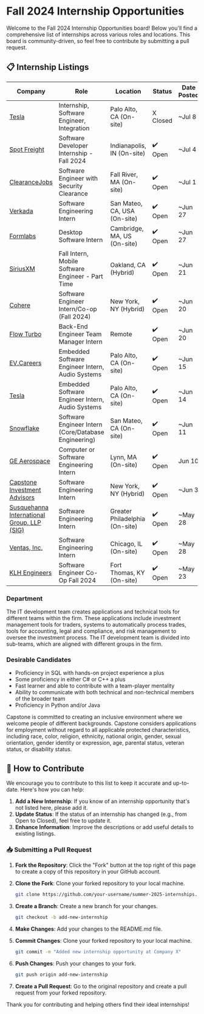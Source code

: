 # Fall 2024 Internship Opportunities

Welcome to the Fall 2024 Internship Opportunities board! Below you'll find a comprehensive list of internships across various roles and locations. This board is community-driven, so feel free to contribute by submitting a pull request.

## 📋 Internship Listings

| Company                                                                                                        | Role                                                 | Location                       | Status  | Date Posted |
| -------------------------------------------------------------------------------------------------------------- | ---------------------------------------------------- | ------------------------------ | ------- | ----------- |
| [Tesla](https://www.linkedin.com/jobs/view/3969277085)                                                         | Internship, Software Engineer, Integration           | Palo Alto, CA (On-site)        | X Closed | ~Jul 8     |
| [Spot Freight](https://www.linkedin.com/jobs/view/3948896645)                                                  | Software Developer Internship - Fall 2024            | Indianapolis, IN (On-site)     | ✔️ Open | ~Jul 4      |
| [ClearanceJobs](https://www.linkedin.com/jobs/view/3965390680)                                                 | Software Engineer with Security Clearance            | Fall River, MA (On-site)       | ✔️ Open | ~Jul 1      |
| [Verkada](https://boards.greenhouse.io/verkada/jobs/4376295007)                                                | Software Engineering Intern                          | San Mateo, CA, USA (On-site)   | ✔️ Open | ~Jun 27     |
| [Formlabs](https://careers.formlabs.com/job/6075232/apply)                                                     | Desktop Software Intern                              | Cambridge, MA, US (On-site)    | ✔️ Open | ~Jun 27     |
| [SiriusXM](https://www.linkedin.com/jobs/view/3955077171)                                                      | Fall Intern, Mobile Software Engineer - Part Time    | Oakland, CA (Hybrid)           | ✔️ Open | ~Jun 21     |
| [Cohere](https://www.linkedin.com/jobs/view/3954878643)                                                        | Software Engineer Intern/Co-op (Fall 2024)           | New York, NY (Hybrid)          | ✔️ Open | ~Jun 20     |
| [Flow Turbo](https://flowai.tech/back-end-engineer-team-manager-description)                                   | Back-End Engineer Team Manager Intern                | Remote                         | ✔️ Open | ~Jun 20     |
| [EV.Careers](https://www.linkedin.com/jobs/view/3949571694)                                                    | Embedded Software Engineer Intern, Audio Systems     | Palo Alto, CA (On-site)        | ✔️ Open | ~Jun 15     |
| [Tesla](https://www.linkedin.com/jobs/view/3950983460)                                                         | Embedded Software Engineer Intern, Audio Systems     | Palo Alto, CA (On-site)        | ✔️ Open | ~Jun 14     |
| [Snowflake](https://www.linkedin.com/jobs/view/3947909480)                                                     | Software Engineer Intern (Core/Database Engineering) | San Mateo, CA (On-site)        | ✔️ Open | ~Jun 11     |
| [GE Aerospace](https://www.linkedin.com/jobs/view/3947189806)                                                  | Computer or Software Engineering Intern              | Lynn, MA (On-site)             | ✔️ Open | Jun 10      |
| [Capstone Investment Advisors](https://www.linkedin.com/jobs/view/3935094651)                                  | Software Engineering Intern                          | New York, NY (Hybrid)          | ✔️ Open | ~Jun 3      |
| [Susquehanna International Group, LLP (SIG)](https://www.linkedin.com/jobs/view/3935094651)                    | Software Engineering Intern                          | Greater Philadelphia (On-site) | ✔️ Open | ~May 28     |
| [Ventas, Inc.](https://www.linkedin.com/jobs/view/3933764183)                                                  | Software Engineering Intern                          | Chicago, IL (On-site)          | ✔️ Open | ~May 28     |
| [KLH Engineers](https://www.linkedin.com/jobs/view/3930925581)                                                 | Software Engineer Co-Op Fall 2024                    | Fort Thomas, KY (On-site)      | ✔️ Open | ~May 23     |

### Department

The IT development team creates applications and technical tools for different teams within the firm. These applications include investment management tools for traders, systems to automatically process trades, tools for accounting, legal and compliance, and risk management to oversee the investment process. The IT development team is divided into sub-teams, which are aligned with different groups in the firm.

### Desirable Candidates

- Proficiency in SQL with hands-on project experience a plus
- Some proficiency in either C# or C++ a plus
- Fast learner and able to contribute with a team-player mentality
- Ability to communicate with both technical and non-technical members of the broader team
- Proficiency in Python and/or Java

Capstone is committed to creating an inclusive environment where we welcome people of different backgrounds. Capstone considers applications for employment without regard to all applicable protected characteristics, including race, color, religion, ethnicity, national origin, gender, sexual orientation, gender identity or expression, age, parental status, veteran status, or disability status.

## 📜 How to Contribute

We encourage you to contribute to this list to keep it accurate and up-to-date. Here's how you can help:

1. **Add a New Internship**: If you know of an internship opportunity that's not listed here, please add it.
2. **Update Status**: If the status of an internship has changed (e.g., from Open to Closed), feel free to update it.
3. **Enhance Information**: Improve the descriptions or add useful details to existing listings.

### 📥 Submitting a Pull Request

1. **Fork the Repository**: Click the "Fork" button at the top right of this page to create a copy of this repository in your GitHub account.
2. **Clone the Fork**: Clone your forked repository to your local machine.
   ```bash
   git clone https://github.com/your-username/summer-2025-internships.git
   ```
3. **Create a Branch**: Create a new branch for your changes.
   ```bash
   git checkout -b add-new-internship
   ```
4. **Make Changes**: Add your changes to the README.md file.

5. **Commit Changes**: Clone your forked repository to your local machine.
   ```bash
   git commit -m "Added new internship opportunity at Company X"
   ```
6. **Push Changes**: Push your changes to your fork.
   ```bash
   git push origin add-new-internship
   ```
7. **Create a Pull Request**: Go to the original repository and create a pull request from your forked repository.

Thank you for contributing and helping others find their ideal internships!
